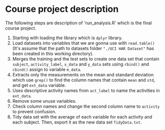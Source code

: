 # Course project description
The following steps are description of 'run_analysis.R' which is the final course project.

1. Starting with loading the library which is `dplyr` library.
2. Load datasets into variables that we are gonna use with `read.table()` (It's assume that the path to datasets folder `"./UCI HAR Dataset"` has been created in this working directory).
3. Merges the training and the test sets to create one data set that contain `subject`, `activity_label`, `x_data` and `y_data` sets using `rbind()` and `cbind()` assign to variable `m_data`.
4. Extracts only the measurements on the mean and standard deviation which use `grep()` to find the column names that contain `mean` and `std`, and get `ext_data` variable.
5. Uses descriptive activity names from `act_label` to name the activities in `ext_data`.
6. Remove some unuse variables.
7. Check column names and change the second column name to `activity` to prevent confusion.
8. Tidy data set with the average of each variable for each activity and each subject. Then, export it as the new data set `TidyData.txt`.
